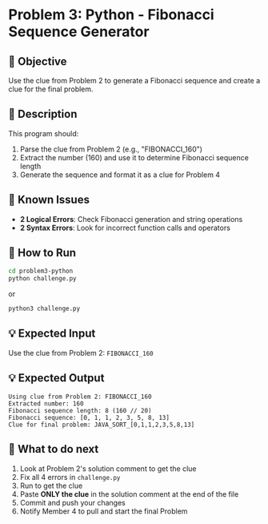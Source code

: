 # Problem 3: Python - Fibonacci Sequence Generator

## 🎯 Objective

Use the clue from Problem 2 to generate a Fibonacci sequence and create a clue for the final problem.

## 📝 Description

This program should:

1. Parse the clue from Problem 2 (e.g., "FIBONACCI_160")
2. Extract the number (160) and use it to determine Fibonacci sequence length
3. Generate the sequence and format it as a clue for Problem 4

## 🐛 Known Issues

- **2 Logical Errors**: Check Fibonacci generation and string operations
- **2 Syntax Errors**: Look for incorrect function calls and operators

## 🚀 How to Run

```bash
cd problem3-python
python challenge.py
```

or

```bash
python3 challenge.py
```

## 💡 Expected Input

Use the clue from Problem 2: `FIBONACCI_160`

## 💡 Expected Output

```
Using clue from Problem 2: FIBONACCI_160
Extracted number: 160
Fibonacci sequence length: 8 (160 // 20)
Fibonacci sequence: [0, 1, 1, 2, 3, 5, 8, 13]
Clue for final problem: JAVA_SORT_[0,1,1,2,3,5,8,13]
```

## 🔗 What to do next

1. Look at Problem 2's solution comment to get the clue
2. Fix all 4 errors in `challenge.py`
3. Run to get the clue
4. Paste **ONLY the clue** in the solution comment at the end of the file
5. Commit and push your changes
6. Notify Member 4 to pull and start the final Problem